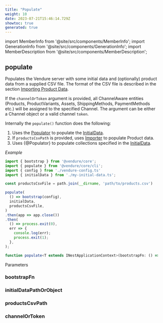 ```yaml
---
title: "Populate"
weight: 10
date: 2023-07-21T15:46:14.729Z
showtoc: true
generated: true
---
```

<!-- This file was generated from the Vendure source. Do not modify. Instead, re-run the "docs:build" script -->
import MemberInfo from '@site/src/components/MemberInfo';
import GenerationInfo from '@site/src/components/GenerationInfo';
import MemberDescription from '@site/src/components/MemberDescription';


## populate

<GenerationInfo sourceFile="packages/core/src/cli/populate.ts" sourceLine="51" packageName="@vendure/core" />

Populates the Vendure server with some initial data and (optionally) product data from
a supplied CSV file. The format of the CSV file is described in the section
[Importing Product Data](/guides/developer-guide/importing-product-data).

If the `channelOrToken` argument is provided, all ChannelAware entities (Products, ProductVariants,
Assets, ShippingMethods, PaymentMethods etc.) will be assigned to the specified Channel.
The argument can be either a Channel object or a valid channel `token`.

Internally the `populate()` function does the following:

1. Uses the <a href='/reference/typescript-api/import-export/populator#populator'>Populator</a> to populate the <a href='/reference/typescript-api/import-export/initial-data#initialdata'>InitialData</a>.
2. If `productsCsvPath` is provided, uses <a href='/reference/typescript-api/import-export/importer#importer'>Importer</a> to populate Product data.
3. Uses {@Populator} to populate collections specified in the <a href='/reference/typescript-api/import-export/initial-data#initialdata'>InitialData</a>.

*Example*

```ts
import { bootstrap } from '@vendure/core';
import { populate } from '@vendure/core/cli';
import { config } from './vendure-config.ts'
import { initialData } from './my-initial-data.ts';

const productsCsvFile = path.join(__dirname, 'path/to/products.csv')

populate(
  () => bootstrap(config),
  initialData,
  productsCsvFile,
)
.then(app => app.close())
.then(
  () => process.exit(0),
  err => {
    console.log(err);
    process.exit(1);
  },
);
```

```ts title="Signature"
function populate<T extends INestApplicationContext>(bootstrapFn: () => Promise<T | undefined>, initialDataPathOrObject: string | object, productsCsvPath?: string, channelOrToken?: string | import('@vendure/core').Channel): Promise<T>
```
Parameters

### bootstrapFn

<MemberInfo kind="parameter" type="() =&#62; Promise&#60;T | undefined&#62;" />

### initialDataPathOrObject

<MemberInfo kind="parameter" type="string | object" />

### productsCsvPath

<MemberInfo kind="parameter" type="string" />

### channelOrToken

<MemberInfo kind="parameter" type="string | import('@vendure/core').<a href='/reference/typescript-api/entities/channel#channel'>Channel</a>" />

